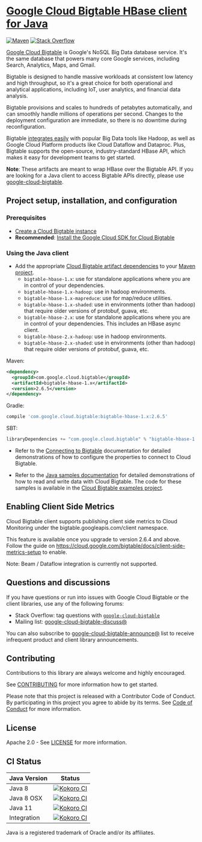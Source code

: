 # [Google Cloud Bigtable HBase client for Java](https://cloud.google.com/bigtable/docs/bigtable-and-hbase)

[![Maven][maven-hbase-shield]][maven-hbase-client-maven-search]
[![Stack Overflow][stackoverflow-shield]][stackoverflow-link]

[Google Cloud Bigtable](https://cloud.google.com/bigtable/) is Google's NoSQL
Big Data database service. It's the same database that powers many core Google
services, including Search, Analytics, Maps, and Gmail.

Bigtable is designed to handle massive workloads at consistent low latency and
high throughput, so it's a great choice for both operational and analytical
applications, including IoT, user analytics, and financial data analysis.

Bigtable provisions and scales to hundreds of petabytes automatically, and can
smoothly handle millions of operations per second. Changes to the deployment
configuration are immediate, so there is no downtime during reconfiguration.

Bigtable [integrates easily][integrations] with popular Big Data tools like
Hadoop, as well as Google Cloud Platform products like Cloud Dataflow and
Dataproc. Plus, Bigtable supports the open-source, industry-standard HBase API,
which makes it easy for development teams to get started.

**Note**: These artifacts are meant to wrap HBase over the Bigtable API. If you are looking for a Java client to access Bigtable APIs directly, please use [google-cloud-bigtable][google-cloud-bigtable].

## Project setup, installation, and configuration

### Prerequisites

* [Create a Cloud Bigtable instance](https://cloud.google.com/bigtable/docs/creating-instance)
* **Recommended**: [Install the Google Cloud SDK for Cloud Bigtable](https://cloud.google.com/bigtable/docs/installing-cloud-sdk)

### Using the Java client

* Add the appropriate [Cloud Bigtable artifact dependencies](http://mvnrepository.com/artifact/com.google.cloud.bigtable) to your [Maven project](https://cloud.google.com/bigtable/docs/using-maven).
  * `bigtable-hbase-1.x`: use for standalone applications where you are in control of your dependencies.
  * `bigtable-hbase-1.x-hadoop`: use in hadoop environments.
  * `bigtable-hbase-1.x-mapreduce`: use for map/reduce utilities.
  * `bigtable-hbase-1.x-shaded`: use in environments (other than hadoop) that require older versions of protobuf, guava, etc.  
  * `bigtable-hbase-2.x`: use for standalone applications where you are in control of your dependencies.  This includes an HBase async client.
  * `bigtable-hbase-2.x-hadoop`: use in hadoop environments.
  * `bigtable-hbase-2.x-shaded`: use in environments (other than hadoop) that require older versions of protobuf, guava, etc.  

[//]: # ({x-version-update-start:bigtable-client-parent:released})
  Maven:
  ```xml
  <dependency>
    <groupId>com.google.cloud.bigtable</groupId>
    <artifactId>bigtable-hbase-1.x</artifactId>
    <version>2.6.5</version>
  </dependency>
  ```

  Gradle:
  ```Groovy
  compile 'com.google.cloud.bigtable:bigtable-hbase-1.x:2.6.5'
  ```

  SBT:
  ```Scala
  libraryDependencies += "com.google.cloud.bigtable" % "bigtable-hbase-1.x" % "2.6.5"
  ```
[//]: # ({x-version-update-end})

* Refer to the [Connecting to Bigtable](https://cloud.google.com/bigtable/docs/hbase-connecting) documentation for detailed demonstrations of how to configure the properties to connect to Cloud Bigtable.

* Refer to the [Java samples documentation](https://cloud.google.com/bigtable/docs/samples) for detailed demonstrations of how to read and write data with Cloud Bigtable. The code for these samples is available in the [Cloud Bigtable examples project](https://github.com/GoogleCloudPlatform/cloud-bigtable-examples).

## Enabling Client Side Metrics

Cloud Bigtable client supports publishing client side metrics to Cloud Monitoring under the bigtable.googleapis.com/client namespace.

This feature is available once you upgrade to version 2.6.4 and above. Follow the guide on https://cloud.google.com/bigtable/docs/client-side-metrics-setup to enable.

Note: Beam / Dataflow integration is currently not supported.

## Questions and discussions

If you have questions or run into issues with Google Cloud Bigtable or the
client libraries, use any of the following forums:

* Stack Overflow: tag questions with [`google-cloud-bigtable`][stackoverflow-link]
* Mailing list: [google-cloud-bigtable-discuss@][google-cloud-bigtable-discuss]

You can also subscribe to
[google-cloud-bigtable-announce@][google-cloud-bigtable-announce] list to receive
infrequent product and client library announcements.

## Contributing


Contributions to this library are always welcome and highly encouraged.

See [CONTRIBUTING][contributing] for more information how to get started.

Please note that this project is released with a Contributor Code of Conduct. By participating in
this project you agree to abide by its terms. See [Code of Conduct][code-of-conduct] for more
information.

## License

Apache 2.0 - See [LICENSE][license] for more information.

## CI Status

Java Version | Status
------------ | ------
Java 8 | [![Kokoro CI][kokoro-badge-image-1]][kokoro-badge-link-1]
Java 8 OSX | [![Kokoro CI][kokoro-badge-image-2]][kokoro-badge-link-2]
Java 11 | [![Kokoro CI][kokoro-badge-image-3]][kokoro-badge-link-3]
Integration | [![Kokoro CI][kokoro-badge-image-4]][kokoro-badge-link-4]

Java is a registered trademark of Oracle and/or its affiliates.

<!-- references -->

[maven-hbase-shield]: https://maven-badges.herokuapp.com/maven-central/com.google.cloud.bigtable/bigtable-hbase/badge.svg
[maven-hbase-client-maven-search]: http://search.maven.org/#search%7Cga%7C1%7Cg:com.google.cloud.bigtable
[stackoverflow-shield]: https://img.shields.io/badge/stackoverflow-google--cloud--bigtable-blue.svg
[stackoverflow-link]: http://stackoverflow.com/search?q=[google-cloud-bigtable]
[integrations]: https://cloud.google.com/bigtable/docs/integrations
[maven-examples-repo]: https://github.com/GoogleCloudPlatform/cloud-bigtable-examples
[google-cloud-bigtable-discuss]: https://groups.google.com/group/google-cloud-bigtable-discuss
[google-cloud-bigtable-announce]: https://groups.google.com/group/google-cloud-bigtable-announce
[google-cloud-bigtable-emulator]: https://github.com/googleapis/google-cloud-java/tree/main/google-cloud-testing/google-cloud-bigtable-emulator
[google-cloud-bigtable]: https://github.com/googleapis/java-bigtable
[kokoro-badge-image-1]: http://storage.googleapis.com/cloud-devrel-public/java/badges/java-bigtable-hbase/java8.svg
[kokoro-badge-link-1]: http://storage.googleapis.com/cloud-devrel-public/java/badges/java-bigtable-hbase/java8.html
[kokoro-badge-image-2]: http://storage.googleapis.com/cloud-devrel-public/java/badges/java-bigtable-hbase/java8-osx.svg
[kokoro-badge-link-2]: http://storage.googleapis.com/cloud-devrel-public/java/badges/java-bigtable-hbase/java8-osx.html
[kokoro-badge-image-3]: http://storage.googleapis.com/cloud-devrel-public/java/badges/java-bigtable-hbase/java11.svg
[kokoro-badge-link-3]: http://storage.googleapis.com/cloud-devrel-public/java/badges/java-bigtable-hbase/java11.html
[kokoro-badge-image-4]: http://storage.googleapis.com/cloud-devrel-public/java/badges/java-bigtable-hbase/integration.svg
[kokoro-badge-link-4]: http://storage.googleapis.com/cloud-devrel-public/java/badges/java-bigtable-hbase/integration.html
[contributing]: https://github.com/googleapis/java-bigtable-hbase/blob/main/CONTRIBUTING.md
[code-of-conduct]: https://github.com/googleapis/java-bigtable-hbase/blob/main/CODE_OF_CONDUCT.md#contributor-code-of-conduct
[license]: https://github.com/googleapis/java-bigtable-hbase/blob/main/LICENSE
